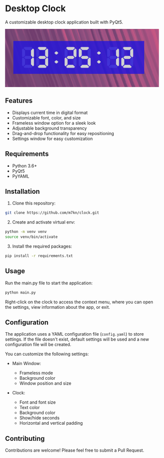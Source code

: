 # Desktop Clock

A customizable desktop clock application built with PyQt5.

![screenshot](./screenshot.png)

## Features

- Displays current time in digital format
- Customizable font, color, and size
- Frameless window option for a sleek look
- Adjustable background transparency
- Drag-and-drop functionality for easy repositioning
- Settings window for easy customization

## Requirements

- Python 3.6+
- PyQt5
- PyYAML

## Installation

1. Clone this repository:
```sh
git clone https://github.com/m7kn/clock.git
```

2. Create and activate virtual env:
```sh
python -m venv venv
source venv/bin/activate
```

3. Install the required packages:
```sh
pip install -r requirements.txt
```

## Usage

Run the main.py file to start the application:
```sh
python main.py
```
Right-click on the clock to access the context menu, where you can open the settings, view information about the app, or exit.

## Configuration

The application uses a YAML configuration file (`config.yaml`) to store settings. If the file doesn't exist, default settings will be used and a new configuration file will be created.

You can customize the following settings:

- Main Window:
  - Frameless mode
  - Background color
  - Window position and size

- Clock:
  - Font and font size
  - Text color
  - Background color
  - Show/hide seconds
  - Horizontal and vertical padding

## Contributing

Contributions are welcome! Please feel free to submit a Pull Request.


